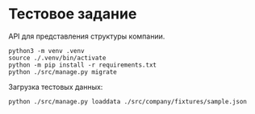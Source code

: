 # Тестовое задание

API для представления структуры компании.


```
python3 -m venv .venv
source ./.venv/bin/activate
python -m pip install -r requirements.txt
python ./src/manage.py migrate
```

Загрузка тестовых данных:
```
python ./src/manage.py loaddata ./src/company/fixtures/sample.json
```
